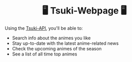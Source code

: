 <h1 align="center">🖥 Tsuki-Webpage 🖥</h1>

Using the <a href="https://github.com/Tsukiapp/Tsuki-API">Tsuki-API</a>, you'll be able to:
<ul>
  <li>Search info about the animes you like</li>
  <li>Stay up-to-date with the latest anime-related news</li>
  <li>Check the upcoming animes of the season</li>
  <li>See a list of all time top animes</li>
</ul>